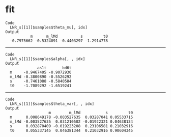 # fit

    Code
      LNR_s[[1]]$samples$theta_mu[, idx]
    Output
               m      m_lMd          s         t0 
      -0.7975662 -0.5324891 -0.4403297 -1.2914778 

---

    Code
      LNR_s[[1]]$samples$alpha[, , idx]
    Output
                  as1t       bd6t
      m     -0.9467405 -0.9072930
      m_lMd -0.3800890 -0.5526292
      s     -0.7461088 -0.5840584
      t0    -1.7089292 -1.6519241

---

    Code
      LNR_s[[1]]$samples$theta_var[, , idx]
    Output
                       m        m_lMd           s         t0
      m      0.008649178 -0.003527635  0.03287041 0.05533715
      m_lMd -0.003527635  0.031210502 -0.01922321 0.04638134
      s      0.032870409 -0.019223208  0.23106581 0.21032916
      t0     0.055337145  0.046381344  0.21032916 0.90604345

